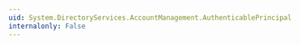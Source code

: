 ```yaml
---
uid: System.DirectoryServices.AccountManagement.AuthenticablePrincipal.AdvancedSearchFilter
internalonly: False
---
```

